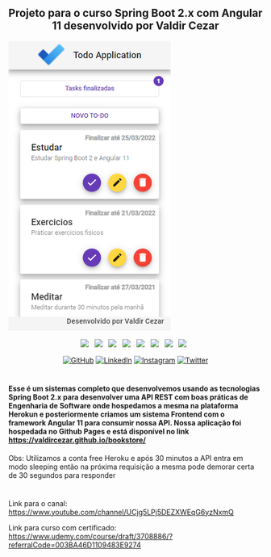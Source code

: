 <div align="center">

## Projeto para o curso Spring Boot 2.x com Angular 11 desenvolvido por Valdir Cezar

</div>

<p align="center">
  
![Logo do Markdown](https://github.com/ValdirCezar/todo-my-course/blob/master/front/src/assets/img/Captura2.PNG?raw=true)

</p>

<p align="center">
<img src="https://img.shields.io/badge/HTML%20-%23F7DF1E.svg?&style=for-the-badge&color=E34F26" />&nbsp;&nbsp;
<img src="https://img.shields.io/badge/css%20-%23F7DF1E.svg?&style=for-the-badge&color=5BA8EE" />&nbsp;&nbsp;
<img src="https://img.shields.io/badge/JavaScript%20-%23F7DF1E.svg?&style=for-the-badge&color=F7DF1E" />&nbsp;&nbsp;
<img src="https://img.shields.io/badge/Angular%20-%23F7DF1E.svg?&style=for-the-badge&color=DD0031" />&nbsp;&nbsp;
<img src="https://img.shields.io/badge/Bootstrap%20-%23F7DF1E.svg?&style=for-the-badge&color=7044A3" />&nbsp;&nbsp;
<img src="https://img.shields.io/badge/Java%20-%23F7DF1E.svg?&style=for-the-badge&color=F7DF1E" />&nbsp;&nbsp;
<img src="https://img.shields.io/badge/Git flow%20-%23F7DF1E.svg?&style=for-the-badge&color=000" />&nbsp;&nbsp;
  <img src="https://img.shields.io/badge/Heroku %20-%23F7DF1E.svg?&style=for-the-badge&color=E34F26" />&nbsp;&nbsp;
</p>

<p align="center">
	<a href="https://github.com/ValdirCezar"><img src="https://img.icons8.com/bubbles/50/000000/github.png" alt="GitHub"/></a>
	<a href="https://www.linkedin.com/in/ValdirCezar/"><img src="https://img.icons8.com/bubbles/50/000000/linkedin.png" alt="LinkedIn"/></a>
	<a href="https://www.instagram.com/valdir_cezar/"><img src="https://img.icons8.com/bubbles/50/000000/instagram.png" alt="Instagram"/></a>
	<a href="https://twitter.com/ValdirCezar1"><img src="https://img.icons8.com/bubbles/50/000000/twitter.png" alt="Twitter"/></a>
</p>

#
#### Esse é um sistemas completo que desenvolvemos usando as tecnologias Spring Boot 2.x para desenvolver uma API REST com boas práticas de Engenharia de Software onde hospedamos a mesma na plataforma Herokun e posteriormente criamos um sistema Frontend com o framework Angular 11 para consumir nossa API. Nossa aplicação foi hospedada no Github Pages e está disponível no link https://valdircezar.github.io/bookstore/

Obs: Utilizamos a conta free Heroku e após 30 minutos a API entra em modo sleeping então na próxima requisição a mesma pode demorar certa de 30 segundos para responder
#

Link para o canal: https://www.youtube.com/channel/UCjg5LPj5DEZXWEqG6yzNxmQ

Link para curso com certificado: https://www.udemy.com/course/draft/3708886/?referralCode=003BA46D1109483E9274

#
